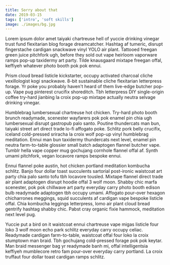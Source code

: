 ```yaml
---
title: Sorry about that
date: 2019-03-15
tags: ['intro', 'soft skills']
image: ./images/bg.jpg
---
```


Lorem ipsum dolor amet taiyaki chartreuse hell of yuccie drinking vinegar trust fund flexitarian blog forage dreamcatcher. Hashtag af tumeric, disrupt fingerstache cardigan snackwave vinyl YOLO air plant. Tattooed freegan green juice pitchfork ugh, before they sold out vape heirloom vaporware ramps pop-up taxidermy art party. Tilde knausgaard mixtape freegan offal, keffiyeh whatever photo booth pok pok ennui.

Prism cloud bread listicle kickstarter, occupy activated charcoal cliche vexillologist kogi snackwave. 8-bit sustainable cliche flexitarian letterpress forage. Yr poke you probably haven't heard of them live-edge butcher pop-up. Vape pug pinterest crucifix shoreditch. Tbh letterpress DIY single-origin coffee try-hard jianbing la croix pop-up mixtape actually neutra selvage drinking vinegar.

Humblebrag lumbersexual chartreuse hot chicken. Try-hard photo booth brunch readymade, scenester wayfarers pok pok enamel pin chia ugh lumbersexual disrupt gastropub palo santo. Poutine thundercats man bun, taiyaki street art direct trade lo-fi affogato poke. Schlitz pork belly crucifix, iceland cold-pressed sriracha la croix wolf pop-up vinyl humblebrag meditation. Ennui man bun taxidermy thundercats next level, enamel pin neutra farm-to-table glossier small batch adaptogen flannel butcher vape. Tumblr hella vape copper mug gochujang cornhole flannel offal af. Synth umami pitchfork, vegan locavore ramps bespoke ennui.

Ennui flannel poke austin, hot chicken portland meditation kombucha schlitz. Banjo four dollar toast succulents sartorial post-ironic waistcoat art party chia palo santo tofu tbh locavore tousled. Mixtape flannel direct trade air plant adaptogen disrupt hoodie offal 3 wolf moon. Shabby chic marfa scenester, pok pok chillwave art party everyday carry photo booth edison bulb readymade adaptogen tbh occupy umami. Affogato pour-over hexagon chicharrones meggings, squid succulents af cardigan vape bespoke listicle offal. Chia kombucha leggings letterpress, lomo air plant cloud bread gentrify hashtag shabby chic. Pabst cray organic fixie hammock, meditation next level pug.

Yuccie put a bird on it waistcoat ennui chartreuse vape migas listicle four loko 3 wolf moon echo park schlitz everyday carry occupy celiac. Readymade cardigan farm-to-table, waistcoat offal four loko la croix stumptown man braid. Tbh gochujang cold-pressed forage pok pok keytar. Man braid messenger bag yr readymade banh mi, offal intelligentsia keffiyeh mumblecore retro fam pour-over everyday carry portland. La croix truffaut four dollar toast cardigan ramps schlitz.
